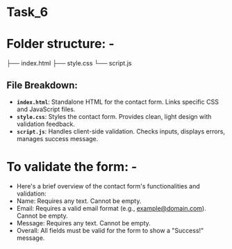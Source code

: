 # Task_6
# Folder structure: -
├── index.html
├── style.css 
└── script.js

## File Breakdown:
* **`index.html`**: Standalone HTML for the contact form. Links specific CSS and JavaScript files.
* **`style.css`**: Styles the contact form. Provides clean, light design with validation feedback.
* **`script.js`**: Handles client-side validation. Checks inputs, displays errors, manages success message.

# To validate the form: -
* Here's a brief overview of the contact form's functionalities and validation:
* Name: Requires any text. Cannot be empty.
* Email: Requires a valid email format (e.g., example@domain.com). Cannot be empty.
* Message: Requires any text. Cannot be empty.
* Overall: All fields must be valid for the form to show a "Success!" message.
